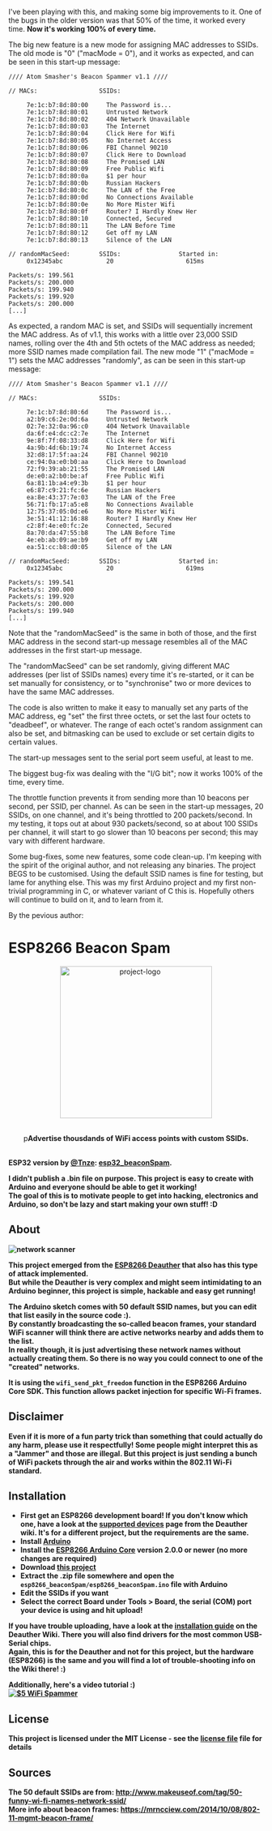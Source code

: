 I've been playing with this, and making some big improvements to it. One of the bugs in the older version was that 50% of the time, it worked every time. **Now it's working 100% of every time.**

The big new feature is a new mode for assigning MAC addresses to SSIDs. The old mode is "0" ("macMode = 0"), and it works as expected, and can be seen in this start-up message:
```
//// Atom Smasher's Beacon Spammer v1.1 ////

// MACs:                 SSIDs:

     7e:1c:b7:8d:80:00     The Password is...
     7e:1c:b7:8d:80:01     Untrusted Network
     7e:1c:b7:8d:80:02     404 Network Unavailable
     7e:1c:b7:8d:80:03     The Internet
     7e:1c:b7:8d:80:04     Click Here for Wifi
     7e:1c:b7:8d:80:05     No Internet Access
     7e:1c:b7:8d:80:06     FBI Channel 90210
     7e:1c:b7:8d:80:07     Click Here to Download
     7e:1c:b7:8d:80:08     The Promised LAN
     7e:1c:b7:8d:80:09     Free Public Wifi
     7e:1c:b7:8d:80:0a     $1 per hour
     7e:1c:b7:8d:80:0b     Russian Hackers
     7e:1c:b7:8d:80:0c     The LAN of the Free
     7e:1c:b7:8d:80:0d     No Connections Available
     7e:1c:b7:8d:80:0e     No More Mister Wifi
     7e:1c:b7:8d:80:0f     Router? I Hardly Knew Her
     7e:1c:b7:8d:80:10     Connected, Secured
     7e:1c:b7:8d:80:11     The LAN Before Time
     7e:1c:b7:8d:80:12     Get off my LAN
     7e:1c:b7:8d:80:13     Silence of the LAN

// randomMacSeed:        SSIDs:                Started in:
     0x12345abc            20                    615ms

Packets/s: 199.561
Packets/s: 200.000
Packets/s: 199.940
Packets/s: 199.920
Packets/s: 200.000
[...]
```

As expected, a random MAC is set, and SSIDs will sequentially increment the MAC address. As of v1.1, this works with a little over 23,000 SSID names, rolling over the 4th and 5th octets of the MAC address as needed; more SSID names made compilation fail. The new mode "1" ("macMode = 1") sets the MAC addresses "randomly", as can be seen in this start-up message:
```
//// Atom Smasher's Beacon Spammer v1.1 ////

// MACs:                 SSIDs:

     7e:1c:b7:8d:80:6d     The Password is...
     a2:b9:c6:2e:0d:6a     Untrusted Network
     02:7e:32:0a:96:c0     404 Network Unavailable
     da:6f:e4:dc:c2:7e     The Internet
     9e:8f:7f:08:33:d8     Click Here for Wifi
     4a:9b:4d:6b:19:74     No Internet Access
     32:d8:17:5f:aa:24     FBI Channel 90210
     ce:94:0a:e0:b0:aa     Click Here to Download
     72:f9:39:ab:21:55     The Promised LAN
     de:e0:a2:b0:be:af     Free Public Wifi
     6a:81:1b:a4:e9:3b     $1 per hour
     e6:87:c9:21:fc:6e     Russian Hackers
     ea:8e:43:37:7e:03     The LAN of the Free
     56:71:fb:17:a5:e8     No Connections Available
     12:75:37:05:0d:e6     No More Mister Wifi
     3e:51:41:12:16:88     Router? I Hardly Knew Her
     c2:8f:4e:e0:fc:2e     Connected, Secured
     8a:70:da:47:55:b8     The LAN Before Time
     4e:eb:ab:09:ae:b9     Get off my LAN
     ea:51:cc:b8:d0:05     Silence of the LAN

// randomMacSeed:        SSIDs:                Started in:
     0x12345abc            20                    619ms

Packets/s: 199.541
Packets/s: 200.000
Packets/s: 199.920
Packets/s: 200.000
Packets/s: 199.940
[...]
```

Note that the "randomMacSeed" is the same in both of those, and the first MAC address in the second start-up message resembles all of the MAC addresses in the first start-up message.

The "randomMacSeed" can be set randomly, giving different MAC addresses (per list of SSIDs names) every time it's re-started, or it can be set manually for consistency, or to "synchronise" two or more devices to have the same MAC addresses.

The code is also written to make it easy to manually set any parts of the MAC address, eg "set" the first three octets, or set the last four octets to "deadbeef", or whatever. The range of each octet's random assignment can also be set, and bitmasking can be used to exclude or set certain digits to certain values.

The start-up messages sent to the serial port seem useful, at least to me.

The biggest bug-fix was dealing with the "I/G bit"; now it works 100% of the time, every time.

The throttle function prevents it from sending more than 10 beacons per second, per SSID, per channel. As can be seen in the start-up messages, 20 SSIDs, on one channel, and it's being throttled to 200 packets/second. In my testing, it tops out at about 930 packets/second, so at about 100 SSIDs per channel, it will start to go slower than 10 beacons per second; this may vary with different hardware.

Some bug-fixes, some new features, some code clean-up. I'm keeping with the spirit of the original author, and not releasing any binaries. The project BEGS to be customised. Using the default SSID names is fine for testing, but lame for anything else. This was my first Arduino project and my first non-trivial programming in C, or whatever variant of C this is. Hopefully others will continue to build on it, and to learn from it.

By the pevious author:

# ESP8266 Beacon Spam


<p align="center"><img alt="project-logo" width="300" src="https://raw.githubusercontent.com/spacehuhn/esp8266_beaconSpam/master/img/beacon_spam.png"></p>
 
<p align="center">

<br>
p<b>Advertise thousdands of WiFi access points with custom SSIDs.<br>
<br>

ESP32 version by [@Tnze](https://github.com/Tnze): [esp32_beaconSpam](https://github.com/Tnze/esp32_beaconSpam).

I didn't publish a .bin file on purpose. This project is easy to create with Arduino and everyone should be able to get it working!  
The goal of this is to motivate people to get into hacking, electronics and Arduino, so don't be lazy and start making your own stuff! :D

## About

![network scanner](https://raw.githubusercontent.com/spacehuhn/esp8266_beaconSpam/master/img/networkscanner.jpg)

This project emerged from the [ESP8266 Deauther](https://github.com/spacehuhn/esp8266_deauther) that also has this type of attack implemented.  
But while the Deauther is very complex and might seem intimidating to an Arduino beginner, this project is simple, hackable and easy get running!  

The Arduino sketch comes with 50 default SSID names, but you can edit that list easily in the source code :).  
By constantly broadcasting the so-called beacon frames, your standard WiFi scanner will think there are active networks nearby and adds them to the list.  
In reality though, it is just advertising these network names without actually creating them. So there is no way you could connect to one of the "created" networks.  

It is using the `wifi_send_pkt_freedom` function in the ESP8266 Arduino Core SDK. This function allows packet injection for specific Wi-Fi frames.  

## Disclaimer

Even if it is more of a fun party trick than something that could actually do any harm, **please use it respectfully!**
Some people might interpret this as a "Jammer" and those are illegal. But this project is just sending a bunch of WiFi packets through the air and works within the 802.11 Wi-Fi standard.

## Installation

- First get an ESP8266 development board! If you don't know which one, have a look at the [supported devices](https://github.com/spacehuhn/esp8266_deauther/wiki/Supported-Devices) page from the Deauther wiki. It's for a different project, but the requirements are the same.
- Install [Arduino](https://www.arduino.cc/en/Main/software)
- Install the [ESP8266 Arduino Core](https://github.com/esp8266/Arduino#installing-with-boards-manager) version 2.0.0 or newer (no more changes are required)
- Download [this project](https://github.com/spacehuhn/esp8266_beaconSpam/archive/master.zip)
- Extract the .zip file somewhere and open the `esp8266_beaconSpam/esp8266_beaconSpam.ino` file with Arduino
- Edit the SSIDs if you want
- Select the correct Board under Tools > Board, the serial (COM) port your device is using and hit upload!

If you have trouble uploading, have a look at the [installation guide](https://github.com/spacehuhn/esp8266_deauther/wiki/Installation#drivers-and-com-port) on the Deauther Wiki. There you will also find drivers for the most common USB-Serial chips.  
Again, this is for the Deauther and not for this project, but the hardware (ESP8266) is the same and you will find a lot of trouble-shooting info on the Wiki there! :)  

Additionally, here's a video tutorial :)  
[![$5 WiFi Spammer](https://img.youtube.com/vi/Zq7QNpPxCqE/0.jpg)](https://www.youtube.com/watch?v=Zq7QNpPxCqE)

## License

This project is licensed under the MIT License - see the [license file](LICENSE) file for details

## Sources
 
The 50 default SSIDs are from: http://www.makeuseof.com/tag/50-funny-wi-fi-names-network-ssid/  
More info about beacon frames: https://mrncciew.com/2014/10/08/802-11-mgmt-beacon-frame/  
